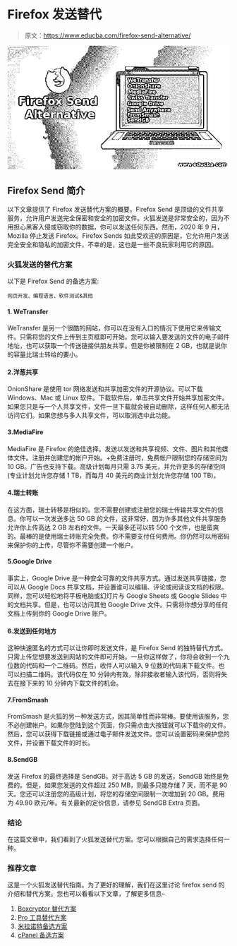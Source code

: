 # Firefox 发送替代

> 原文：<https://www.educba.com/firefox-send-alternative/>

![Firefox Send Alternative](img/2af1744d7ccf70f3df553bf161c9811f.png)



## Firefox Send 简介

以下文章提供了 Firefox 发送替代方案的概要。Firefox Send 是顶级的文件共享服务，允许用户发送完全保密和安全的加密文件。火狐发送是非常安全的，因为不用担心黑客入侵或窃取你的数据，你可以发送任何东西。然而，2020 年 9 月，Mozilla 停止发送 Firefox。Firefox Sends 如此受欢迎的原因是，它允许用户发送完全安全和隐私的加密文件，不幸的是，这也是一些不良玩家利用它的原因。

### 火狐发送的替代方案

以下是 Firefox Send 的备选方案:

<small>网页开发、编程语言、软件测试&其他</small>

#### 1\. WeTransfer

WeTransfer 是另一个很酷的网站，你可以在没有入口的情况下使用它来传输文件。只需将您的文件上传到主页框即可开始。您可以输入要发送的文件的电子邮件地址，也可以获取一个传送链接供朋友共享。但是你被限制在 2 GB，也就是说你的容量比瑞士转给的要小。

#### 2.洋葱共享

OnionShare 是使用 tor 网络发送和共享加密文件的开源协议。可以下载 Windows、Mac 或 Linux 软件。下载软件后，单击共享文件开始共享加密文件。如果您只是与一个人共享文件，文件一旦下载就会被自动删除，这样任何人都无法访问它们。如果您想与多人共享文件，可以取消选中此功能。

#### 3.MediaFire

MediaFire 是 Firefox 的绝佳选择。发送以发送和共享视频、文件、图片和其他媒体文件。注册并创建您的帐户开始。+免费注册时，免费帐户限制您的存储空间为 10 GB。广告也支持下载。高级计划每月只需 3.75 美元，并允许更多的存储空间(专业计划允许您存储 1 TB，而每月 40 美元的商业计划允许您存储 100 TB)。

#### 4.瑞士转账

在这方面，瑞士转移是相似的。您不需要创建或注册您的瑞士传输共享文件的信息。你可以一次发送多达 50 GB 的文件，这非常好，因为许多其他文件共享服务允许你上传高达 2 GB 左右的文件。一天最多还可以转 500 个文件，也是蛮爽的。最棒的是使用瑞士转账完全免费。你不需要支付任何费用。你仍然可以用密码来保护你的上传，尽管你不需要创建一个帐户。

#### 5.Google Drive

事实上，Google Drive 是一种安全可靠的文件共享方式。通过发送共享链接，您可以从 Google Docs 共享文档，并设置谁可以编辑、评论或阅读该文档的权限。同样，您可以轻松地将平板电脑或幻灯片与 Google Sheets 或 Google Slides 中的文档共享。但是，也可以访问其他 Google Drive 文件。只需将你想分享的任何文档上传到你的 Google Drive 账户。

#### 6.发送到任何地方

这种快速匿名的方式可以让你即时发送文件，是 Firefox Send 的独特替代方式。只需上传您想要发送到网站的文件即可开始。一旦你这样做了，你将会收到一个九位数的代码和一个二维码。然后，收件人可以输入 9 位数的代码来下载文件。也可以扫描二维码。该代码仅在 10 分钟内有效，除非接收者输入该代码，否则将失去在接下来的 10 分钟内下载文件的机会。

#### 7.FromSmash

FromSmash 是火狐的另一种发送方式，因其简单性而非常棒。要使用该服务，您不必创建帐户。如果你登陆到这个页面，你只需点击大按钮就可以下载你的文件。然后，您可以获得下载链接或通过电子邮件发送文件。您可以设置密码来保护您的文件，并设置下载文件的时长。

#### 8.SendGB

发送 Firefox 的最终选择是 SendGB。对于高达 5 GB 的发送，SendGB 始终是免费的。但是，如果您发送的文件超过 250 MB，则最多只能存储 7 天，而不是 90 天。您还可以注册您的高级计划，将您的存储空间限制一次增加到 20 GB。费用为 49.90 欧元/年。有关最新的定价信息，请参见 SendGB Extra 页面。

### 结论

在这篇文章中，我们看到了火狐发送替代方案。您可以根据自己的需求选择任何一种。

### 推荐文章

这是一个火狐发送替代指南。为了更好的理解，我们在这里讨论 firefox send 的介绍和替代方案。您也可以看看以下文章，了解更多信息–

1.  [Boxcryptor 替代方案](https://www.educba.com/boxcryptor-alternative/)
2.  [Pro 工具替代方案](https://www.educba.com/pro-tools-alternative/)
3.  [米拉诺特备选方案](https://www.educba.com/milanote-alternative/)
4.  [cPanel 备选方案](https://www.educba.com/cpanel-alternative/)





